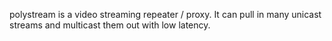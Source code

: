 polystream is a video streaming repeater / proxy.  It can pull in many unicast
streams and multicast them out with low latency.
